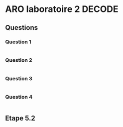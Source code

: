 # ARO laboratoire 2 DECODE

## Questions

### Question 1
```

```

### Question 2
```

```

### Question 3
```

```

### Question 4
```

```

## Etape 5.2
```

```